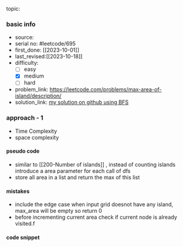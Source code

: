 topic:

### basic info
- source: 
- serial no: #leetcode/695 
- first_done: [[2023-10-01]]
- last_revised:[[2023-10-18]]
- difficulty:
	- [ ] easy
	- [x] medium
	- [ ] hard
- problem_link: https://leetcode.com/problems/max-area-of-island/description/
- solution_link: [my solution on github using BFS](https://github.com/shadow-1310/DSA_practice/blob/master/LeetCode/top_interview/graph/695-max_area_island.py)

### approach - 1
- Time Complexity
- space complexity

#### pseudo code
- similar to [[200-Number of islands]] , instead of  counting islands introduce a area parameter for each call of dfs
- store all area in a list and return the max of this list
#### mistakes
- include the edge case when input grid doesnot have any island, max_area will be empty so return 0
- before incrementing current area check if current node is already visited.f
#### code snippet
```python

```